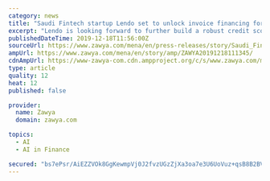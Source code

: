```yaml
---
category: news
title: "Saudi Fintech startup Lendo set to unlock invoice financing for SMEs launches at Arabnet Riyadh"
excerpt: "Lendo is looking forward to further build a robust credit scoring engine that will employ machine learning methods and AI based underwriting capabilities to pioneer Saudi’s FinTech industry in P2P lending. Lendo (Alsand Alraqami Ltd.), www.lendoapp.com ..."
publishedDateTime: 2019-12-18T11:56:00Z
sourceUrl: https://www.zawya.com/mena/en/press-releases/story/Saudi_Fintech_startup_Lendo_set_to_unlock_invoice_financing_for_SMEs_launches_at_Arabnet_Riyadh-ZAWYA20191218111345/
ampUrl: https://www.zawya.com/mena/en/story/amp/ZAWYA20191218111345/
cdnAmpUrl: https://www-zawya-com.cdn.ampproject.org/c/s/www.zawya.com/mena/en/story/amp/ZAWYA20191218111345/
type: article
quality: 12
heat: 12
published: false

provider:
  name: Zawya
  domain: zawya.com

topics:
  - AI
  - AI in Finance

secured: "bs7ePsr/AiEZZVOk8GgKewmpVj0J2fvzUGzZjXa3oa7e3U6UoVuz+qsB8B2BVX/InubtUDhvpJ7NfncPs+MnnXTT+e0f/nhK8YCovB6QkuHDl/BRwANlOmp7SlE1H20/bWEKW5dOuTf9QSDL0vSkmmdoVgMqf0Yq//GcM1xCaCSWUovthrWyZAxTbyfaKw+mQLKYNTcDOGtO1naqqJ/sqk+zv6wuLPtL8Wwr8I79i6KjSuCx+Ht5RPwZAuXLDKwvAALPTvSwP2/q0zXGe1PGdg==;SURR5sxe3Elp8vb+Q/cTbw=="
---
```


